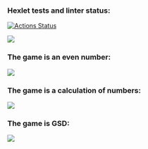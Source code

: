 ### Hexlet tests and linter status:
[![Actions Status](https://github.com/evgeniy1503/java-project-lvl1/workflows/hexlet-check/badge.svg)](https://github.com/evgeniy1503/java-project-lvl1/actions)

<a href="https://codeclimate.com/github/evgeniy1503/java-project-lvl1/maintainability"><img src="https://api.codeclimate.com/v1/badges/bfed512d659a01bdea4d/maintainability" /></a>

### The game is an even number:
<a href="https://asciinema.org/a/Fg8XoHVNoXILfAlkyK4Cqjh1M" target="_blank"><img src="https://asciinema.org/a/Fg8XoHVNoXILfAlkyK4Cqjh1M.svg" /></a>

### The game is a calculation of numbers:
<a href="https://asciinema.org/a/VWHzcMnW9qhL8Iza8HI9nXjCD" target="_blank"><img src="https://asciinema.org/a/VWHzcMnW9qhL8Iza8HI9nXjCD.svg" /></a>

### The game is GSD:
<a href="https://asciinema.org/a/6ONOcQLd39v2lTCVfk1hTOU8L" target="_blank"><img src="https://asciinema.org/a/6ONOcQLd39v2lTCVfk1hTOU8L.svg" /></a>